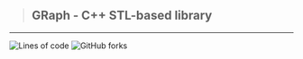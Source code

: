 >## GRaph - C++ STL-based library
___
![Lines of code](https://img.shields.io/tokei/lines/github/qulop/GRaph?style=flat&color=blue)
![GitHub forks](https://img.shields.io/github/forks/qulop/GRaph?color=orange)

